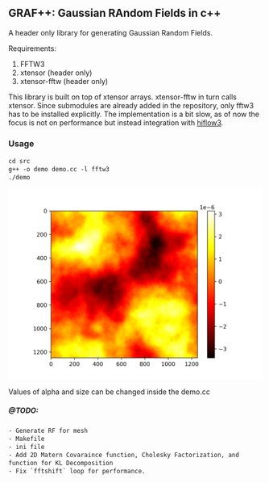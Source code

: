 ## GRAF++: Gaussian RAndom Fields in c++

A header only library for generating Gaussian Random Fields. 

Requirements:
  1. FFTW3 <br>
  2. xtensor (header only)<br>
  3. xtensor-fftw (header only) <br>

This library is built on top of xtensor arrays. xtensor-fftw in turn calls xtensor. Since submodules are already added in the repository, only fftw3 has to be installed explicitly. The implementation is a bit slow, as of now the focus is not on performance but instead integration with [hiflow3](https://emcl-gitlab.iwr.uni-heidelberg.de/hiflow3.org/hiflow3/-/wikis/home).

### Usage
```
cd src
g++ -o demo demo.cc -l fftw3
./demo
```


![size=125, alpha=5](test/img/grf.png)

Values of alpha and size can be changed inside the demo.cc

##### @TODO:
    - Generate RF for mesh
    - Makefile
    - ini file
    - Add 2D Matern Covaraince function, Cholesky Factorization, and function for KL Decomposition
    - Fix `fftshift` loop for performance.
